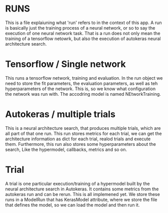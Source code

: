 RUNS
===
This is a file explaiuning what 'run' refers to in the context of this app. A run is basically just the training process of a neural network, or so to say the execution of one neural network task. That is a run does not only mean the training of a tensorflow netowrk, but also the execution of autokeras neural architecture search.

# Tensorflow / Single network
This runs a tensorflow network, training and evaluation. In the run object we need to store the fit parameters, the evaluation parameters, as well as teh hyperparameters of the network. This is, so we know what configuration the network was run with. The accodring model is named NEtworkTraining.

# Autokeras / multiple trials
This is a neural architecture search, that produces multiple trials, which are all part of that one run. This run stores metrics for each trial, we can get the architecture information as dict for each trial, realod trials and execute them. Furthermore, this run also stores some hyperparameters about the search, Like the hypermodel, callbacks, metrics and so on. 

# Trial
A trial is one particular execution/training of a hypermodel built by the neural architecture search in Autokeras. It contains some metrics from the autokeras run and can be rerun. This is all implemened yet. We store these runs in a ModelRun that has KerasModel attribute, where we store the file that defines the model, so we can load the model and then run it. 